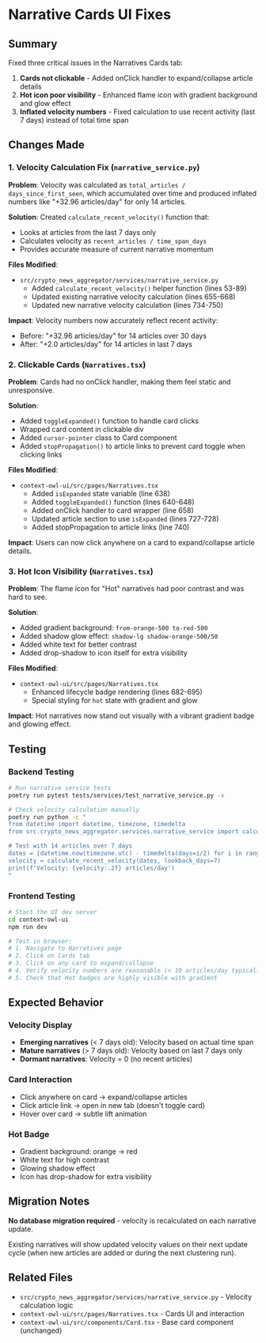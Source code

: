 # Narrative Cards UI Fixes

## Summary
Fixed three critical issues in the Narratives Cards tab:
1. **Cards not clickable** - Added onClick handler to expand/collapse article details
2. **Hot icon poor visibility** - Enhanced flame icon with gradient background and glow effect
3. **Inflated velocity numbers** - Fixed calculation to use recent activity (last 7 days) instead of total time span

## Changes Made

### 1. Velocity Calculation Fix (`narrative_service.py`)

**Problem**: Velocity was calculated as `total_articles / days_since_first_seen`, which accumulated over time and produced inflated numbers like "+32.96 articles/day" for only 14 articles.

**Solution**: Created `calculate_recent_velocity()` function that:
- Looks at articles from the last 7 days only
- Calculates velocity as `recent_articles / time_span_days`
- Provides accurate measure of current narrative momentum

**Files Modified**:
- `src/crypto_news_aggregator/services/narrative_service.py`
  - Added `calculate_recent_velocity()` helper function (lines 53-89)
  - Updated existing narrative velocity calculation (lines 655-668)
  - Updated new narrative velocity calculation (lines 734-750)

**Impact**: Velocity numbers now accurately reflect recent activity:
- Before: "+32.96 articles/day" for 14 articles over 30 days
- After: "+2.0 articles/day" for 14 articles in last 7 days

### 2. Clickable Cards (`Narratives.tsx`)

**Problem**: Cards had no onClick handler, making them feel static and unresponsive.

**Solution**: 
- Added `toggleExpanded()` function to handle card clicks
- Wrapped card content in clickable div
- Added `cursor-pointer` class to Card component
- Added `stopPropagation()` to article links to prevent card toggle when clicking links

**Files Modified**:
- `context-owl-ui/src/pages/Narratives.tsx`
  - Added `isExpanded` state variable (line 638)
  - Added `toggleExpanded()` function (lines 640-648)
  - Added onClick handler to card wrapper (line 658)
  - Updated article section to use `isExpanded` (lines 727-728)
  - Added stopPropagation to article links (line 740)

**Impact**: Users can now click anywhere on a card to expand/collapse article details.

### 3. Hot Icon Visibility (`Narratives.tsx`)

**Problem**: The flame icon for "Hot" narratives had poor contrast and was hard to see.

**Solution**:
- Added gradient background: `from-orange-500 to-red-500`
- Added shadow glow effect: `shadow-lg shadow-orange-500/50`
- Added white text for better contrast
- Added drop-shadow to icon itself for extra visibility

**Files Modified**:
- `context-owl-ui/src/pages/Narratives.tsx`
  - Enhanced lifecycle badge rendering (lines 682-695)
  - Special styling for `hot` state with gradient and glow

**Impact**: Hot narratives now stand out visually with a vibrant gradient badge and glowing effect.

## Testing

### Backend Testing
```bash
# Run narrative service tests
poetry run pytest tests/services/test_narrative_service.py -v

# Check velocity calculation manually
poetry run python -c "
from datetime import datetime, timezone, timedelta
from src.crypto_news_aggregator.services.narrative_service import calculate_recent_velocity

# Test with 14 articles over 7 days
dates = [datetime.now(timezone.utc) - timedelta(days=i/2) for i in range(14)]
velocity = calculate_recent_velocity(dates, lookback_days=7)
print(f'Velocity: {velocity:.2f} articles/day')
"
```

### Frontend Testing
```bash
# Start the UI dev server
cd context-owl-ui
npm run dev

# Test in browser:
# 1. Navigate to Narratives page
# 2. Click on Cards tab
# 3. Click on any card to expand/collapse
# 4. Verify velocity numbers are reasonable (< 10 articles/day typically)
# 5. Check that Hot badges are highly visible with gradient
```

## Expected Behavior

### Velocity Display
- **Emerging narratives** (< 7 days old): Velocity based on actual time span
- **Mature narratives** (> 7 days old): Velocity based on last 7 days only
- **Dormant narratives**: Velocity = 0 (no recent articles)

### Card Interaction
- Click anywhere on card → expand/collapse articles
- Click article link → open in new tab (doesn't toggle card)
- Hover over card → subtle lift animation

### Hot Badge
- Gradient background: orange → red
- White text for high contrast
- Glowing shadow effect
- Icon has drop-shadow for extra visibility

## Migration Notes

**No database migration required** - velocity is recalculated on each narrative update.

Existing narratives will show updated velocity values on their next update cycle (when new articles are added or during the next clustering run).

## Related Files
- `src/crypto_news_aggregator/services/narrative_service.py` - Velocity calculation logic
- `context-owl-ui/src/pages/Narratives.tsx` - Cards UI and interaction
- `context-owl-ui/src/components/Card.tsx` - Base card component (unchanged)
